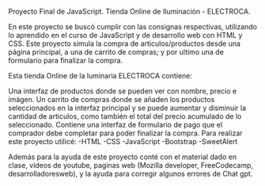 Proyecto Final de JavaScript. Tienda Online de Iluminación - ELECTROCA.

En este proyecto se buscó cumplir con las consignas respectivas, utilizando lo aprendido en el curso de JavaScript y de desarrollo web con HTML y CSS. Este proyecto simula la compra de articulos/productos desde una página principal, a una de carrito de compras; y por ultimo una de formulario para finalizar la compra.

Esta tienda Online de la luminaria ELECTROCA contiene:

Una interfaz de productos donde se pueden ver con nombre, precio e imágen.
Un carrito de compras donde se añaden los productos seleccionados en la interfaz principal y se puede aumentar y disminuir la cantidad de articulos, como también el total del precio acumulado de lo seleccionado.
Contiene una interfaz de formulario de pago que el comprador debe completar para poder finalizar la compra.
Para realizar este proyecto utilicé: -HTML -CSS -JavaScript -Bootstrap -SweetAlert

Además para la ayuda de este proyecto conté con el material dado en clase, videos de youtube, paginas web (Mozilla developer, FreeCodecamp, desarrolladoresweb), y la ayuda para corregir algunos errores de Chat gpt.
